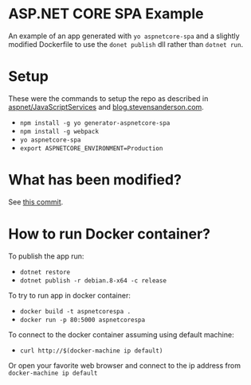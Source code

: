 # ASP.NET CORE SPA Example

An example of an app generated with `yo aspnetcore-spa` and a slightly modified
Dockerfile to use the `donet publish` dll rather than `dotnet run`.

# Setup

These were the commands to setup the repo as described in [aspnet/JavaScriptServices](https://github.com/aspnet/JavaScriptServices/blob/dev/README.md#javascriptservices)
and
[blog.stevensanderson.com](http://blog.stevensanderson.com/2016/05/02/angular2-react-knockout-apps-on-aspnet-core/).

- `npm install -g yo generator-aspnetcore-spa`
- `npm install -g webpack`
- `yo aspnetcore-spa`
- `export ASPNETCORE_ENVIRONMENT=Production`

# What has been modified?

See [this commit]().

# How to run Docker container?

To publish the app run:

- `dotnet restore`
- `dotnet publish -r debian.8-x64 -c release`

To try to run app in docker container:

- `docker build -t aspnetcorespa .`
- `docker run -p 80:5000 aspnetcorespa`

To connect to the docker container assuming using default machine:

- `curl http://$(docker-machine ip default)`

Or open your favorite web browser and connect to the ip address from
`docker-machine ip default`
